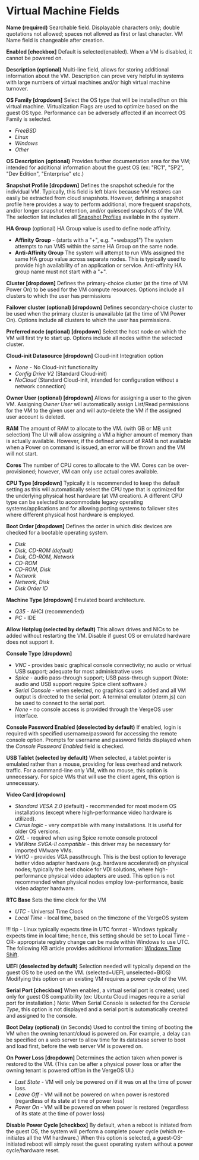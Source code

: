 # Virtual Machine Fields

**Name (required)**
Searchable field. Displayable characters only; double quotations not allowed; spaces not allowed as first or last character. VM Name field is changeable after creation.

**Enabled \[checkbox\]**
Default is selected(enabled). When a VM is disabled, it cannot be powered on.

**Description (optional)**
Multi-line field, allows for storing additional information about the VM. Description can prove very helpful in systems with large numbers of virtual machines and/or high virtual machine turnover.

**OS Family \[dropdown\]**
Select the OS type that will be installed/run on this virtual machine. Virtualization Flags are used to optimize based on the guest OS type. Performance can be adversely affected if an incorrect OS Family is selected.

  * *FreeBSD*
  * *Linux*
  * *Windows*
  * *Other*

**OS Description (optional)**
Provides further documentation area for the VM; intended for additional information about the guest OS (ex: "RC1", "SP2", "Dev Edition", "Enterprise" etc.)

**Snapshot Profile \[dropdown\]**
Defines the snapshot schedule for the individual VM. Typically, this field is left blank because VM restores can easily be extracted from cloud snapshots. However, defining a snapshot profile here provides a way to perform additional, more frequent snapshots, and/or longer snapshot retention, and/or quiesced snapshots of the VM. The selection list includes all [Snapshot Profiles](/product-guide/backup-dr/snapshot-profiles) available in the system.

**HA Group** (optional)
HA Group value is used to define node affinity.

* **Affinity Group** - (starts with a "+", e.g. "+webapp1") The system attempts to run VMS within the same HA Group on the same node.
* **Anti-Affinity Group** The system will attempt to run VMs assigned the same HA group value across separate nodes.  This is typically used to provide high availability of an application or service.  Anti-affinity HA group name must not start with a "+".

**Cluster \[dropdown\]**
Defines the primary-choice cluster (at the time of VM Power On) to be used for the VM compute resources. Options include all clusters to which the user has permissions

**Failover cluster (optional) \[dropdown\]**
Defines secondary-choice cluster to be used when the primary cluster is unavailable (at the time of VM Power On). Options include all clusters to which the user has permissions.

**Preferred node (optional) \[dropdown\]**
Select the host node on which the VM will first try to start up. Options include all nodes within the selected cluster.

**Cloud-init Datasource \[dropdown\]**
Cloud-init Integration option

  * *None* - No Cloud-init functionality  
  * *Config Drive V2* (Standard Cloud-init)
  * *NoCloud* (Standard Cloud-init, intended for configuration without a network connection)

**Owner User (optional) \[dropdown\]**
Allows for assigning a user to the given VM. Assigning *Owner User* will automatically assign List/Read permissions for the VM to the given user and will auto-delete the VM if the assigned user account is deleted.

**RAM**
The amount of RAM to allocate to the VM. (with GB or MB unit selection)
The UI will allow assigning a VM a higher amount of memory than is actually available. However, if the defined amount of RAM is not available when a Power on command is issued, an error will be thrown and the VM will not start.

**Cores**
The number of CPU cores to allocate to the VM. Cores can be over-provisioned; however, VM can only use actual cores available.

**CPU Type \[dropdown\]**
Typically it is recommended to keep the default setting as this will automatically select the CPU type that is optimized for the underlying physical host hardware (at VM creation). A different CPU type can be selected to accommodate legacy operating systems/applications and for allowing porting systems to failover sites where different physical host hardware is employed.

**Boot Order \[dropdown\]**
Defines the order in which disk devices are checked for a bootable operating system.

  * *Disk*
  * *Disk, CD-ROM (default)*  
  * *Disk, CD-ROM, Network*
  * *CD-ROM*
  * *CD-ROM, Disk*
  * *Network*
  * *Network, Disk*
  * *Disk Order ID*

**Machine Type \[dropdown\]**
Emulated board architecture.

  * *Q35* - AHCI (recommended)
  * *PC* - IDE

**Allow Hotplug (selected by default)**
This allows drives and NICs to be added without restarting the VM. Disable if guest OS or emulated hardware does not support it.

**Console Type \[dropdown\]**

  * *VNC* - provides basic graphical console connectivity; no audio or virtual USB support; adequate for most administrative uses
  * *Spice* - audio pass-through support; USB pass-through support (Note: audio and USB support require Spice client software.)
  * *Serial Console* - when selected, no graphics card is added and all VM output is directed to the serial port. A terminal emulator (xterm.js) can be used to connect to the serial port.
  * *None* - no console access is provided through the VergeOS user interface.

**Console Password Enabled (deselected by default)**
If enabled, login is required with specified username/password for accessing the remote console option.
Prompts for username and password fields displayed when the *Console Password Enabled* field is checked.

**USB Tablet (selected by default)**
When selected, a tablet pointer is emulated rather than a mouse, providing for less overhead and network traffic. For a command-line only VM, with no mouse, this option is unnecessary. For spice VMs that will use the client agent, this option is unnecessary.

**Video Card \[dropdown\]**

  * *Standard VESA 2.0* (default) - recommended for most modern OS installations (except where high-performance video hardware is utilized).
  * *Cirrus logic* - very compatible with many installations. It is useful for older OS versions.
  * *QXL* - required when using Spice remote console protocol
  * *VMWare SVGA-II compatible* - this driver may be necessary for imported VMware VMs.
  * *VirtIO* - provides VGA passthrough. This is the best option to leverage better video adapter hardware (e.g. hardware accelerated) on physical nodes; typically the best choice for VDI solutions, where high-performance physical video adapters are used. This option is not recommended when physical nodes employ low-performance, basic video adapter hardware.

**RTC Base**
Sets the time clock for the VM

  * *UTC* - Universal Time Clock
  * *Local Time* - local time, based on the timezone of the VergeOS system
  
!!! tip
    - Linux typically expects time in UTC format
    - Windows typically expects time in local time; hence, this setting should be set to Local Time -OR- appropriate registry change can be made within Windows to use UTC.  The following KB article provides additional information: [Windows Time Shift](/knowledge-base/windows--time-shift).

**UEFI (deselected by default)**
Selection needed will typically depend on the guest OS to be used on the VM. (selected=UEFI, unselected=BIOS) Modifying this option on an existing VM requires a power cycle of the VM.

**Serial Port \[checkbox\]**
When enabled, a virtual serial port is created; used only for guest OS compatibility (ex: Ubuntu Cloud images require a serial port for installation.) Note: When Serial Console is selected for the *Console Type*, this option is not displayed and a serial port is automatically created and assigned to the console.

**Boot Delay (optional)**
(in Seconds) Used to control the timing of booting the VM when the owning tenant/cloud is powered on. For example, a delay can be specified on a web server to allow time for its database server to boot and load first, before the web server VM is powered on.

**On Power Loss \[dropdown\]**
Determines the action taken when power is restored to the VM. (This can be after a physical power loss or after the owning tenant is powered off/on in the VergeOS UI.)

  * *Last State* - VM will only be powered on if it was on at the time of power loss.
  * *Leave Off* - VM will not be powered on when power is restored (regardless of its state at time of power loss)
  * *Power On* - VM will be powered on when power is restored (regardless of its state at the time of power loss)

**Disable Power Cycle \[checkbox\]**
By default, when a reboot is initiated from the guest OS, the system will perform a complete power cycle (which re-initiates all the VM hardware.) When this option is selected, a guest-OS-initiated reboot will simply reset the guest operating system without a power cycle/hardware reset.
